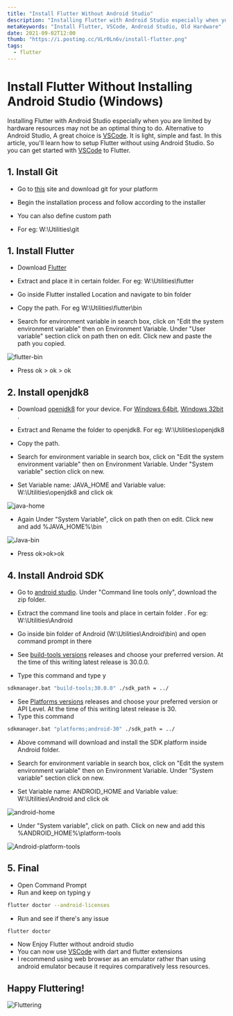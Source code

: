 ```yaml
---
title: "Install Flutter Without Android Studio"
description: "Installing Flutter with Android Studio especially when you are limited by hardware resources may not be an optimal thing to do"
metaKeywords: "Install Flutter, VSCode, Android Studio, Old Hardware"
date: 2021-09-02T12:00
thumb: "https://i.postimg.cc/VLr0Ln6v/install-flutter.png"
tags:
  - flutter
---
```


# Install Flutter Without Installing Android Studio (Windows)

Installing Flutter with Android Studio especially when you are limited by hardware resources may not be an optimal thing to do. Alternative to Android Studio, A great choice is [VSCode](https://code.visualstudio.com/). It is light, simple and fast. In this article, you'll learn how to setup Flutter without using Android Studio. So you can get started with [VSCode](https://code.visualstudio.com/) to Flutter.

## 1. Install Git

- Go to [this](https://git-scm.com/downloads) site and download git for your platform

- Begin the installation process and follow according to the installer

- You can also define custom path

- For eg: W:\Utilities\git

## 1. Install Flutter

- Download [Flutter](https://flutter.dev/docs/get-started/install/windows)

- Extract and place it in certain folder. For eg: W:\Utilities\flutter

- Go inside Flutter installed Location and navigate to bin folder

- Copy the path. For eg W:\Utilities\flutter\bin

- Search for environment variable in search box, click on "Edit the system environment variable" then on Environment Variable. Under "User variable" section click on path then on edit. Click new and paste the path you copied.

<img src="https://i.postimg.cc/Hk3dmQHb/flutter-bin.png" alt="flutter-bin"/>

- Press ok > ok > ok

## 2. Install openjdk8

- Download [openjdk8](https://github.com/AdoptOpenJDK/openjdk8-binaries/releases/tag/jdk8u292-b10_openj9-0.26.0) for your device. For [Windows 64bit](https://github.com/AdoptOpenJDK/openjdk8-binaries/releases/download/jdk8u292-b10_openj9-0.26.0/OpenJDK8U-jdk_x64_windows_openj9_8u292b10_openj9-0.26.0.zip), [Windows 32bit](https://github.com/AdoptOpenJDK/openjdk8-binaries/releases/download/jdk8u292-b10_openj9-0.26.0/OpenJDK8U-jdk_x86-32_windows_openj9_8u292b10_openj9-0.26.0.zip) .

- Extract and Rename the folder to openjdk8. For eg: W:\Utilities\openjdk8

- Copy the path.

- Search for environment variable in search box, click on "Edit the system environment variable" then on Environment Variable. Under "System variable" section click on new.

- Set Variable name: JAVA_HOME and Variable value: W:\Utilities\openjdk8 and click ok

<img src="https://i.postimg.cc/HkTdFSGp/java-home.png" alt="java-home"/>

- Again Under "System Variable", click on path then on edit. Click new and add %JAVA_HOME%\bin

<img src="https://i.postimg.cc/256mSV8M/Java-bin.png" alt="Java-bin"/>

- Press ok>ok>ok

## 4. Install Android SDK

- Go to [android studio](https://developer.android.com/studio#downloads). Under "Command line tools only", download the zip folder.

- Extract the command line tools and place in certain folder . For eg: W:\Utilities\Android

- Go inside bin folder of Android (W:\Utilities\Android\bin) and open command prompt in there

- See [build-tools versions](https://developer.android.com/studio/releases/build-tools) releases and choose your preferred version. At the time of this writing latest release is 30.0.0.
- Type this command and type y

```bash
sdkmanager.bat "build-tools;30.0.0" ./sdk_path = ../
```

- See [Platforms versions](https://developer.android.com/studio/releases/platforms) releases and choose your preferred version or API Level. At the time of this writing latest release is 30.
- Type this command

```bash
sdkmanager.bat "platforms;android-30" ./sdk_path = ../
```

- Above command will download and install the SDK platform inside Android folder.

- Search for environment variable in search box, click on "Edit the system environment variable" then on Environment Variable. Under "System variable" section click on new.

- Set Variable name: ANDROID_HOME and Variable value: W:\Utilities\Android and click ok

<img src="https://i.postimg.cc/v86YngLd/android-home.png" alt="android-home"/>

- Under "System variable", click on path. Click on new and add this %ANDROID_HOME%\platform-tools

<img src="https://i.postimg.cc/sDY3nkN6/Android-platform-tools.png" alt="Android-platform-tools"/>

## 5. Final

- Open Command Prompt
- Run and keep on typing y

```bash
flutter doctor --android-licenses
```

- Run and see if there's any issue

```bash
flutter doctor
```

- Now Enjoy Flutter without android studio
- You can now use [VSCode](https://code.visualstudio.com/) with dart and flutter extensions
- I recommend using web browser as an emulator rather than using android emulator because it requires comparatively less resources.

## Happy Fluttering!

<img src="https://thumbs.gfycat.com/MajorFantasticArgentineruddyduck-max-1mb.gif" alt="Fluttering">
